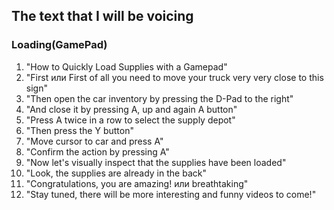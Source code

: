 ## The text that I will be voicing

### Loading(GamePad)
1. "How to Quickly Load Supplies with a Gamepad"
2. "First или First of all you need to move your truck very very close to this sign"
4. "Then open the car inventory by pressing the D-Pad to the right"
5. "And close it by pressing A, up and again A button"
8. "Press A twice in a row to select the supply depot"
9. "Then press the Y button"
10. "Move cursor to car and press A"
12. "Confirm the action by pressing A"
13. "Now let's visually inspect that the supplies have been loaded"
17. "Look, the supplies are already in the back"
8. "Congratulations, you are amazing! или breathtaking"
12. "Stay tuned, there will be more interesting and funny videos to come!"
